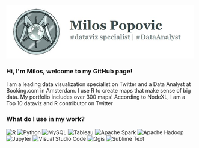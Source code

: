 

<img src="/src/logo.jpg" alt="banner" align="center"/>

### Hi, I'm Milos, welcome to my GitHub page!

I am a leading data visualization specialist on Twitter and a Data Analyst at Booking.com in Amsterdam.
I use R to create maps that make sense of big data. My portfolio includes over 300 maps! 
According to NodeXL, I am a Top 10 dataviz and R contributor on Twitter

### What do I use in my work?
<p>
  <img alt="R" src="https://img.shields.io/badge/R-276DC3?logo=r&logoColor=white&style=plastic" height="40"/>
  <img alt="Python" src="https://img.shields.io/badge/Python-3776AB?logo=python&logoColor=white&style=plastic"/>
  <img alt="MySQL" src="https://img.shields.io/badge/MySQL-4479A1?logo=MySQL&logoColor=white&style=plastic"/>
  <img alt="Tableau" src="https://img.shields.io/badge/Tableau-E97627?logo=Tableau&logoColor=white&style=plastic"/>
  <img alt="Apache Spark" src="https://img.shields.io/badge/Apache Spark-E25A1C?logo=ApacheSpark&logoColor=white&style=plastic"/>
  <img alt="Apache Hadoop" src="https://img.shields.io/badge/Apache Hadoop-66CCFF?logo=ApacheHadoop&logoColor=white&style=plastic"/>
  <img alt="Jupyter" src="https://img.shields.io/badge/Jupyter-F37626?logo=Jupyter&logoColor=white&style=plastic"/>
  <img alt="Visual Studio Code" src="https://img.shields.io/badge/Visual Studio Code-007ACC?logo=VisualStudioCode&logoColor=white&style=plastic"/>
  <img alt="Qgis" src="https://img.shields.io/badge/Qgis-589632?logo=Qgis&logoColor=white&style=plastic"/>
  <img alt="Sublime Text" src="https://img.shields.io/badge/Sublime Text-FF9800?logo=SublimeText&logoColor=white&style=plastic"/>
</p>

<!--
**milos-agathon/milos-agathon** is a ✨ _special_ ✨ repository because its `README.md` (this file) appears on your GitHub profile.

Here are some ideas to get you started:

- 🔭 I’m currently working on ...
- 🌱 I’m currently learning ...
- 👯 I’m looking to collaborate on ...
- 🤔 I’m looking for help with ...
- 💬 Ask me about ...
- 📫 How to reach me: ...
- 😄 Pronouns: ...
- ⚡ Fun fact: ...
-->
